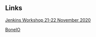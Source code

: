 ## Links
[Jenkins Workshop 21-22 November 2020](https://klimas7.pl/jenkins)

[BoneIO](https://klimas7.pl/boneio)